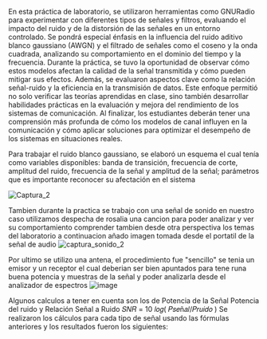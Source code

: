 En esta práctica de laboratorio, se utilizaron herramientas como GNURadio para experimentar con diferentes tipos de señales y filtros, evaluando el impacto del ruido y de la distorsión de las señales en un entorno controlado. Se pondrá
especial énfasis en la influencia del ruido aditivo blanco gaussiano (AWGN) y el filtrado de señales como el coseno y la onda cuadrada, analizando su comportamiento en el
dominio del tiempo y la frecuencia. Durante la práctica, se tuvo la oportunidad de observar cómo estos modelos afectan la calidad de la señal transmitida y cómo pueden mitigar sus efectos. Además, se evaluaron
aspectos clave como la relación señal-ruido y la eficiencia en la transmisión de datos.
Este enfoque permitió no solo verificar las teorías aprendidas en clase, sino también desarrollar habilidades prácticas en la evaluación y mejora del rendimiento de los sistemas de comunicación. Al finalizar, los estudiantes deberán tener una
comprensión más profunda de cómo los modelos de canal influyen en la comunicación y cómo aplicar soluciones para optimizar el desempeño de los sistemas en situaciones reales.

Para trabajar el ruido blanco gaussiano, se elaboró un esquema el cual tenía como variables disponibles: banda de transición, frecuencia de corte, amplitud del ruido, frecuencia de la señal y amplitud de la señal; parámetros que es importante reconocer su afectación en el sistema

![Captura_2](https://github.com/user-attachments/assets/02d3e9d1-149d-4720-b279-80ad0ec9fce2)

Tambien durante la practica se trabajo con una señal de sonido en nuestro caso utilizamos despecha de rosalia una cancion para poder analizar y ver su comportamiento comprender tambien desde otra perspectiva los temas del
laboratorio a continuacion añado imagen tomada desde el portatil de la señal de audio
![captura_sonido_2](https://github.com/user-attachments/assets/5a1688f3-9b05-4d29-928f-d0737cd51aa1)

Por ultimo se utilizo una antena, el procedimiento fue "sencillo" se tenia un emisor y un receptor el cual deberian ser bien apuntados para tene runa buena potencia y muestras de la señal y poder analizarla desde el analizador de espectros 
![image](https://github.com/user-attachments/assets/d48c1d80-b328-4982-a8ae-058259502ca4)

Algunos calculos a tener en cuenta son los de Potencia de la Señal Potencia del ruido y Relación Señal a Ruido
𝑆𝑁𝑅 = 10 𝑙𝑜𝑔( 𝑃𝑠𝑒ñ𝑎𝑙/𝑃𝑟𝑢𝑖𝑑𝑜 ) Se realizaron los cálculos para cada tipo de señal usando las fórmulas anteriores y los resultados fueron los siguientes:
